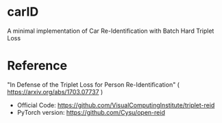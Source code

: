 # carID
A minimal implementation of Car Re-Identification with Batch Hard Triplet Loss

# Reference
"In Defense of the Triplet Loss for Person Re-Identification" ( https://arxiv.org/abs/1703.07737 )
* Official Code: https://github.com/VisualComputingInstitute/triplet-reid
* PyTorch version: https://github.com/Cysu/open-reid
